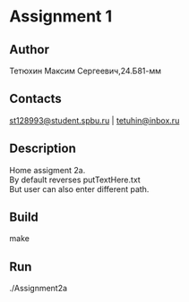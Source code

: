 # Assignment 1
## Author
Тетюхин Максим Сергеевич,24.Б81-мм
## Contacts
st128993@student.spbu.ru | tetuhin@inbox.ru
## Description
Home assigment 2a.\
By default reverses putTextHere.txt\
But user can also enter different path.
## Build
make
## Run
./Assignment2a
